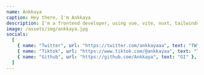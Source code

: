 ```yaml
---
name: Ankkaya
caption: Hey there, I'm Ankkaya
description: I'm a frontend developer, using vue, vite, nuxt, tailwindcss, vant
image: /assets/img/ankkaya.jpg
socials:
  [
    { name: "Twitter", url: "https://twitter.com/ankkayaaa", text: "TW" },
    { name: "Tiktok", url: "https://www.tiktok.com/@ankkayaa", text: "TI" },
    { name: "Github", url: "https://github.com/Ankkaya", text: "GI" },
  ]
---
```

